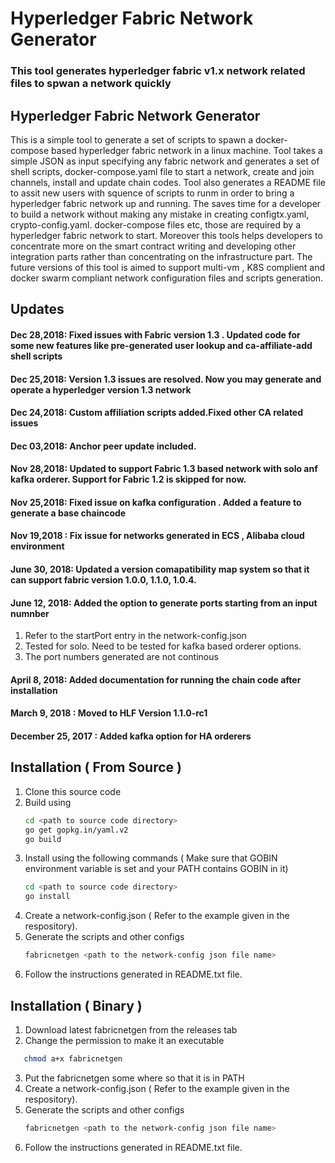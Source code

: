 # Hyperledger Fabric Network Generator
### This tool generates hyperledger fabric v1.x network related files to spwan a network quickly

Hyperledger Fabric Network Generator
--------------------------------------------
This is a simple tool to generate a set of scripts to spawn a docker-compose based hyperledger fabric network in a linux machine. Tool takes a simple JSON as input specifying any fabric network and generates a set of shell scripts, docker-compose.yaml file to start a network, create and join channels, install and update chain codes. Tool also generates a README file to assit new users with squence of scripts to runm in order to bring a hyperledger fabric network up and running.
The saves time for a developer to build a network without making any mistake in creating configtx.yaml, crypto-config.yaml. docker-compose files etc, those are required by a hyperledger fabric network to start.
Moreover this tools helps developers to concentrate more on the smart contract writing and developing other integration parts rather than concentrating on the infrastructure part. 
The future versions of this tool is aimed to support multi-vm , K8S complient and docker swarm compliant network configuration files and scripts generation. 



## Updates 
#### Dec 28,2018: Fixed issues with Fabric version 1.3 . Updated code for some new features like pre-generated user lookup and ca-affiliate-add shell scripts 
#### Dec 25,2018: Version 1.3 issues are resolved. Now you may generate and operate a hyperledger version 1.3 network
#### Dec 24,2018: Custom affiliation scripts added.Fixed other CA related issues  
#### Dec 03,2018: Anchor peer update included.  
#### Nov 28,2018: Updated to support Fabric 1.3 based network with solo anf kafka orderer. Support for Fabric 1.2 is skipped for now.
#### Nov 25,2018: Fixed issue on kafka configuration . Added a feature to generate a base chaincode
#### Nov 19,2018 : Fix issue for networks generated in ECS , Alibaba cloud environment
#### June 30, 2018: Updated a version comapatibility map system so that it can support fabric version 1.0.0, 1.1.0, 1.0.4.  
#### June 12, 2018: Added the option to generate ports starting from an input numnber
1. Refer to the startPort entry in the network-config.json
2. Tested for solo. Need to be tested for kafka based orderer options. 
3. The port numbers generated are not continous 
#### April 8, 2018: Added documentation for running the chain code after installation 
#### March 9, 2018 : Moved to HLF Version 1.1.0-rc1
#### December 25, 2017 : Added kafka option for HA orderers


## Installation  ( From Source )
1. Clone this source code
2. Build using 
    ```sh
    cd <path to source code directory>
    go get gopkg.in/yaml.v2
    go build
    ```
3. Install using  the following commands ( Make sure that GOBIN environment variable is set and your PATH contains GOBIN in it)
    ```sh
    cd <path to source code directory>
    go install
    ```
4. Create a network-config.json ( Refer to the example given in the respository).
5. Generate the scripts and other configs
    ```sh
    fabricnetgen <path to the network-config json file name>
    
 
     ```
6. Follow the instructions generated in README.txt file.

## Installation  ( Binary )
1. Download latest fabricnetgen from the releases tab
2. Change the permission to make it an executable 
 ```sh
    chmod a+x fabricnetgen
 ```  
3. Put the fabricnetgen some where so that it is in PATH  
4. Create a network-config.json ( Refer to the example given in the respository).
5. Generate the scripts and other configs
    ```sh
    fabricnetgen <path to the network-config json file name>
    
 
     ```
6. Follow the instructions generated in README.txt file.

